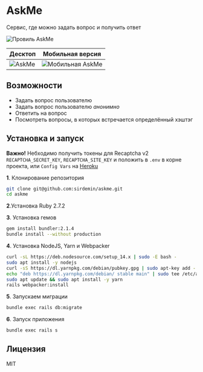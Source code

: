 # AskMe

Сервис, где можно задать вопрос и получить ответ

![Провиль AskMe](https://i.imgur.com/OyfFcBd.png)

| Десктоп  | Мобильная версия |
| ------------- | ------------- |
| ![AskMe](https://i.imgur.com/8RUAS2G.png)  | ![Мобильная AskMe](https://i.imgur.com/8kfkMus.png)  |


## Возможности

- Задать вопрос пользователю
- Задать вопрос пользователю *анонимно*
- Ответить на вопрос
- Посмотреть вопросы, в которых встречается определённый хэштэг

## Установка и запуск

**Важно!** Небходимо получить токены для Recaptcha v2 `RECAPTCHA_SECRET_KEY`, `RECAPTCHA_SITE_KEY` и положить в `.env` в корне проекта, или `Config Vars` на [Heroku](https://www.heroku.com/)

**1**. Клонирование репозитория 
```bash
git clone git@github.com:sirdemin/askme.git
cd askme
```

**2**.Установка Ruby 2.7.2

**3**. Установка гемов

```bash
gem install bundler:2.1.4
bundle install --without production
```

**4**. Установка NodeJS, Yarn и Webpacker

```bash
curl -sL https://deb.nodesource.com/setup_14.x | sudo -E bash -
sudo apt install -y nodejs
curl -sS https://dl.yarnpkg.com/debian/pubkey.gpg | sudo apt-key add -
echo "deb https://dl.yarnpkg.com/debian/ stable main" | sudo tee /etc/apt/sources.list.d/yarn.list
sudo apt update && sudo apt install -y yarn
rails webpacker:install
```

**5**. Запускаем миграции
```bash
bundle exec rails db:migrate
```


**6**. Запуск приложения

```bash
bundle exec rails s
```

## Лицензия

MIT
